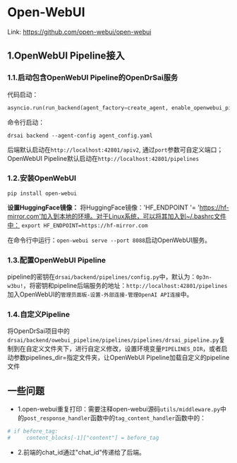 # Open-WebUI

Link: https://github.com/open-webui/open-webui

## 1.OpenWebUI Pipeline接入

### 1.1.启动包含OpenWebUI Pipeline的OpenDrSai服务

代码启动：
```python
asyncio.run(run_backend(agent_factory=create_agent, enable_openwebui_pipeline=True))
```
命令行启动：
```shell
drsai backend --agent-config agent_config.yaml
```

后端默认启动在```http://localhost:42801/apiv2```, 通过```port```参数可自定义端口；OpenWebUI Pipeline默认启动在```http://localhost:42801/pipelines```

### 1.2.安装OpenWebUI

```shell
pip install open-webui
```

**设置HuggingFace镜像：**
将HuggingFace镜像：'HF_ENDPOINT '= 'https://hf-mirror.com'加入到本地的环境。对于Linux系统，可以将其加入到~/.bashrc文件中：
```export HF_ENDPOINT=https://hf-mirror.com```

在命令行中运行：```open-webui serve --port 8088```启动OpenWebUI服务。

### 1.3.配置OpenWebUI Pipeline

pipeline的密钥在```drsai/backend/pipelines/config.py```中，默认为：```0p3n-w3bu!```，将密钥和pipeline后端服务的地址：```http://localhost:42801/pipelines```加入OpenWebUI的```管理员面板-设置-外部连接-管理OpenAI API连接```中。

### 1.4.自定义Pipeline

将OpenDrSai项目中的```drsai/backend/owebui_pipeline/pipelines/pipelines/drsai_pipeline.py```复制到在自定义文件夹下，进行自定义修改，设置环境变量```PIPELINES_DIR```，或者启动参数pipelines_dir=指定文件夹，让OpenWebUI Pipeline加载自定义的pipeline文件

## 一些问题

- 1.open-webui重复打印：需要注释open-webui源码```utils/middleware.py```中的```post_response_handler```函数中的```tag_content_handler```函数中的：

```python
# if before_tag:
#     content_blocks[-1]["content"] = before_tag
```
- 2.前端的chat_id通过"chat_id"传递给了后端。